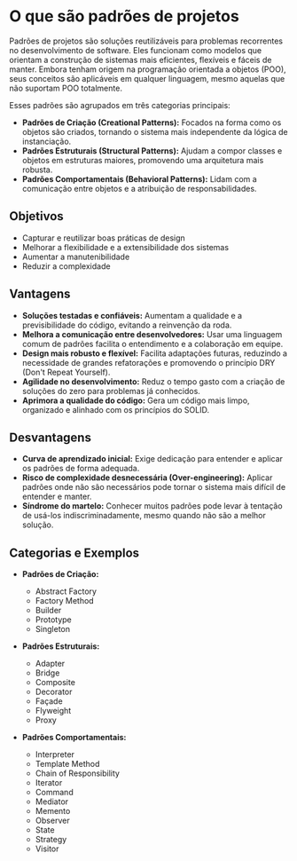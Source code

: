 # O que são padrões de projetos

Padrões de projetos são soluções reutilizáveis para problemas recorrentes no desenvolvimento de software. Eles funcionam como modelos que orientam a construção de sistemas mais eficientes, flexíveis e fáceis de manter. Embora tenham origem na programação orientada a objetos (POO), seus conceitos são aplicáveis em qualquer linguagem, mesmo aquelas que não suportam POO totalmente.

Esses padrões são agrupados em três categorias principais:

* **Padrões de Criação (Creational Patterns):** Focados na forma como os objetos são criados, tornando o sistema mais independente da lógica de instanciação.
* **Padrões Estruturais (Structural Patterns):** Ajudam a compor classes e objetos em estruturas maiores, promovendo uma arquitetura mais robusta.
* **Padrões Comportamentais (Behavioral Patterns):** Lidam com a comunicação entre objetos e a atribuição de responsabilidades.

## Objetivos

* Capturar e reutilizar boas práticas de design
* Melhorar a flexibilidade e a extensibilidade dos sistemas
* Aumentar a manutenibilidade
* Reduzir a complexidade

## Vantagens

* **Soluções testadas e confiáveis:** Aumentam a qualidade e a previsibilidade do código, evitando a reinvenção da roda.
* **Melhora a comunicação entre desenvolvedores:** Usar uma linguagem comum de padrões facilita o entendimento e a colaboração em equipe.
* **Design mais robusto e flexível:** Facilita adaptações futuras, reduzindo a necessidade de grandes refatorações e promovendo o princípio DRY (Don't Repeat Yourself).
* **Agilidade no desenvolvimento:** Reduz o tempo gasto com a criação de soluções do zero para problemas já conhecidos.
* **Aprimora a qualidade do código:** Gera um código mais limpo, organizado e alinhado com os princípios do SOLID.

## Desvantagens

* **Curva de aprendizado inicial:** Exige dedicação para entender e aplicar os padrões de forma adequada.
* **Risco de complexidade desnecessária (Over-engineering):** Aplicar padrões onde não são necessários pode tornar o sistema mais difícil de entender e manter.
* **Síndrome do martelo:** Conhecer muitos padrões pode levar à tentação de usá-los indiscriminadamente, mesmo quando não são a melhor solução.

## Categorias e Exemplos

* **Padrões de Criação:**

  * Abstract Factory
  * Factory Method
  * Builder
  * Prototype
  * Singleton

* **Padrões Estruturais:**

  * Adapter
  * Bridge
  * Composite
  * Decorator
  * Façade
  * Flyweight
  * Proxy

* **Padrões Comportamentais:**

  * Interpreter
  * Template Method
  * Chain of Responsibility
  * Iterator
  * Command
  * Mediator
  * Memento
  * Observer
  * State
  * Strategy
  * Visitor
